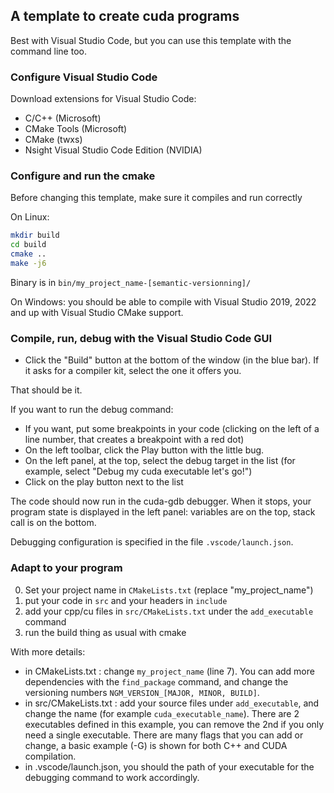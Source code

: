 ## A template to create cuda programs

Best with Visual Studio Code, but you can use this template with the command line too.

### Configure Visual Studio Code

Download extensions for Visual Studio Code:

- C/C++ (Microsoft)
- CMake Tools (Microsoft)
- CMake (twxs)
- Nsight Visual Studio Code Edition (NVIDIA)

### Configure and run the cmake

Before changing this template, make sure it compiles and run correctly

On Linux:

```bash
mkdir build
cd build
cmake ..
make -j6
```

Binary is in `bin/my_project_name-[semantic-versionning]/`

On Windows: you should be able to compile with Visual Studio 2019, 2022 and up with Visual Studio CMake support.

### Compile, run, debug with the Visual Studio Code GUI

- Click the "Build" button at the bottom of the window (in the blue bar). If it asks for a compiler kit, select the one it offers you.

That should be it.

If you want to run the debug command:

- If you want, put some breakpoints in your code (clicking on the left of a line number, that creates a breakpoint with a red dot)
- On the left toolbar, click the Play button with the little bug.
- On the left panel, at the top, select the debug target in the list (for example, select "Debug my cuda executable let's go!")
- Click on the play button next to the list

The code should now run in the cuda-gdb debugger. When it stops, your program state is displayed in the left panel: variables are on the top, stack call is on the bottom.

Debugging configuration is specified in the file `.vscode/launch.json`.

### Adapt to your program

0. Set your project name in `CMakeLists.txt` (replace "my_project_name")
1. put your code in `src` and your headers in `include`
2. add your cpp/cu files in `src/CMakeLists.txt` under the `add_executable` command
3. run the build thing as usual with cmake

With more details:

- in CMakeLists.txt : change `my_project_name` (line 7). You can add more dependencies with the `find_package` command, and change the versioning numbers `NGM_VERSION_[MAJOR, MINOR, BUILD]`.
- in src/CMakeLists.txt : add your source files under `add_executable`, and change the name (for example `cuda_executable_name`). There are 2 executables defined in this example, you can remove the 2nd if you only need a single executable. There are many flags that you can add or change, a basic example (-G) is shown for both C++ and CUDA compilation.
- in .vscode/launch.json, you should the path of your executable for the debugging command to work accordingly.


